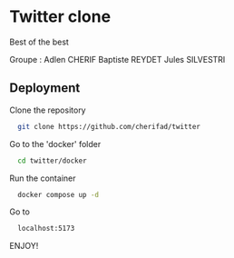 # Twitter clone
Best of the best

Groupe : 
Adlen CHERIF
Baptiste REYDET
Jules SILVESTRI


## Deployment

Clone the repository

```bash
  git clone https://github.com/cherifad/twitter
```

Go to the 'docker' folder

```bash
  cd twitter/docker
```

Run the container

```bash
  docker compose up -d
```





Go to

```bash
  localhost:5173
```

ENJOY!
